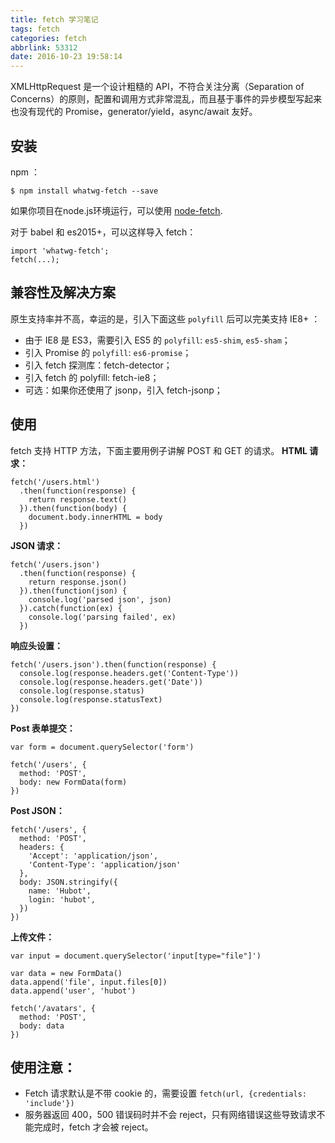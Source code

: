 ```yaml
---
title: fetch 学习笔记
tags: fetch
categories: fetch
abbrlink: 53312
date: 2016-10-23 19:58:14
---
```

XMLHttpRequest 是一个设计粗糙的 API，不符合关注分离（Separation of Concerns）的原则，配置和调用方式非常混乱，而且基于事件的异步模型写起来也没有现代的 Promise，generator/yield，async/await 友好。
<!--more-->
## 安装
npm ：
```
$ npm install whatwg-fetch --save
```
如果你项目在node.js环境运行，可以使用 [node-fetch](https://github.com/bitinn/node-fetch).

对于 babel 和 es2015+，可以这样导入 fetch：
```
import 'whatwg-fetch';
fetch(...);
```
## 兼容性及解决方案
原生支持率并不高，幸运的是，引入下面这些 `polyfill` 后可以完美支持 IE8+ ：

- 由于 IE8 是 ES3，需要引入 ES5 的 `polyfill`: `es5-shim`, `es5-sham`；
- 引入 Promise 的 `polyfill`: `es6-promise`；
- 引入 fetch 探测库：fetch-detector；
- 引入 fetch 的 polyfill: fetch-ie8；
- 可选：如果你还使用了 jsonp，引入 fetch-jsonp；

## 使用
fetch 支持 HTTP 方法，下面主要用例子讲解 POST 和 GET 的请求。
**HTML 请求：**
```
fetch('/users.html')
  .then(function(response) {
    return response.text()
  }).then(function(body) {
    document.body.innerHTML = body
  })
```
**JSON 请求：**
```
fetch('/users.json')
  .then(function(response) {
    return response.json()
  }).then(function(json) {
    console.log('parsed json', json)
  }).catch(function(ex) {
    console.log('parsing failed', ex)
  })
```
**响应头设置：**
```
fetch('/users.json').then(function(response) {
  console.log(response.headers.get('Content-Type'))
  console.log(response.headers.get('Date'))
  console.log(response.status)
  console.log(response.statusText)
})
```
**Post 表单提交：**
```
var form = document.querySelector('form')

fetch('/users', {
  method: 'POST',
  body: new FormData(form)
})
```
**Post JSON：**
```
fetch('/users', {
  method: 'POST',
  headers: {
    'Accept': 'application/json',
    'Content-Type': 'application/json'
  },
  body: JSON.stringify({
    name: 'Hubot',
    login: 'hubot',
  })
})
```
**上传文件：**
```
var input = document.querySelector('input[type="file"]')

var data = new FormData()
data.append('file', input.files[0])
data.append('user', 'hubot')

fetch('/avatars', {
  method: 'POST',
  body: data
})
```
## 使用注意：
- Fetch 请求默认是不带 cookie 的，需要设置 `fetch(url, {credentials: 'include'})`
- 服务器返回 400，500 错误码时并不会 reject，只有网络错误这些导致请求不能完成时，fetch 才会被 reject。

